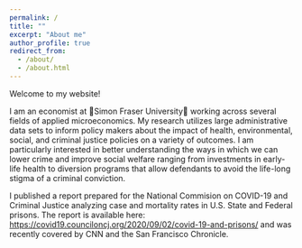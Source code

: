 ```yaml
---
permalink: /
title: ""
excerpt: "About me"
author_profile: true
redirect_from: 
  - /about/
  - /about.html
---
```


Welcome to my website! 

I am an economist at :maple_leaf:Simon Fraser University:maple_leaf: working across several fields of applied microeconomics. My research utilizes large administrative data sets to inform policy makers about the impact of health, environmental, social, and criminal justice policies on a variety of outcomes. I am particularly interested in better understanding the ways in which we can lower crime and improve social welfare ranging from investments in early-life health to diversion programs that allow defendants to avoid the life-long stigma of a criminal conviction. 

I published a report prepared for the National Commision on COVID-19 and Criminal Justice analyzing case and mortality rates in U.S. State and Federal prisons. The report is available here: https://covid19.counciloncj.org/2020/09/02/covid-19-and-prisons/ and was recently covered by CNN and the San Francisco Chronicle.









